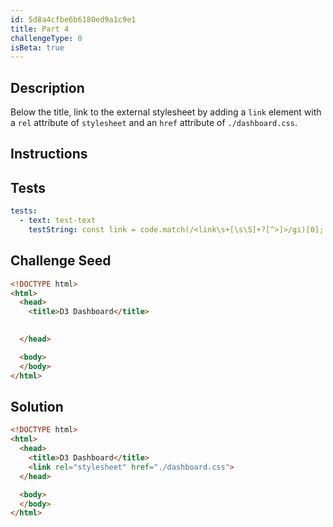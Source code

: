 ```yaml
---
id: 5d8a4cfbe6b6180ed9a1c9e1
title: Part 4
challengeType: 0
isBeta: true
---
```


## Description
<section id='description'>

Below the title, link to the external stylesheet by adding a `link` element with a `rel` attribute of `stylesheet` and an `href` attribute of `./dashboard.css`.
</section>

## Instructions
<section id='instructions'>
</section>

## Tests
<section id='tests'>

```yml
tests:
  - text: test-text
    testString: const link = code.match(/<link\s+[\s\S]+?[^>]>/gi)[0]; assert(/rel\s*=\s*('|")\s*stylesheet\s*\1/gi.test(link) && /href\s*=\s*('|")\s*(.\/)?dashboard\.css\s*\1/gi.test(link));

```

</section>

## Challenge Seed
<section id='challengeSeed'>
<div id='html-seed'>

```html
<!DOCTYPE html>
<html>
  <head>
    <title>D3 Dashboard</title>

    
  </head>

  <body>
  </body>
</html>
```

</div>
</section>


## Solution
<section id='solution'>

```html
<!DOCTYPE html>
<html>
  <head>
    <title>D3 Dashboard</title>
    <link rel="stylesheet" href="./dashboard.css">
  </head>

  <body>
  </body>
</html>
```

</section>
